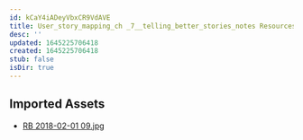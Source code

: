 ```yaml
---
id: kCaY4iADeyVbxCR9VdAVE
title: User_story_mapping_ch _7__telling_better_stories_notes Resources
desc: ''
updated: 1645225706418
created: 1645225706418
stub: false
isDir: true
---
```

## Imported Assets
- [RB 2018-02-01 09.jpg](/assets/rb-2018-02-01-09-YtbjWtnhwqt1.jpg)
